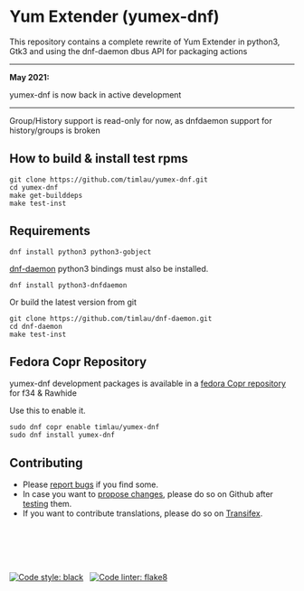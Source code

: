 # Yum Extender (yumex-dnf)

This repository contains a complete rewrite of Yum Extender in python3, Gtk3 and using the dnf-daemon dbus API for
packaging actions

---
**May 2021:**

yumex-dnf is now back in active development

---


Group/History support is read-only for now, as dnfdaemon support for history/groups is broken 


## How to build & install test rpms
```
git clone https://github.com/timlau/yumex-dnf.git
cd yumex-dnf
make get-builddeps
make test-inst
```

## Requirements

```
dnf install python3 python3-gobject 
```

[dnf-daemon](https://github.com/timlau/dnf-daemon) python3 bindings must also be installed.

```
dnf install python3-dnfdaemon
```

Or build the latest version from git

```
git clone https://github.com/timlau/dnf-daemon.git
cd dnf-daemon
make test-inst
```


## Fedora Copr Repository
yumex-dnf development packages is available in a [fedora Copr repository](https://copr.fedoraproject.org/coprs/timlau/yumex-dnf/) for  f34 & Rawhide


Use this to enable it.
```
sudo dnf copr enable timlau/yumex-dnf
sudo dnf install yumex-dnf
```

## Contributing
* Please [report bugs](https://github.com/timlau/yumex-dnf/issues) if you find some. 
* In case you want to [propose changes](https://github.com/timlau/yumex-dnf/pulls), please do so on Github after [testing](https://github.com/timlau/yumex-dnf/wiki/Testing-yumex-for-developing) them. 
* If you want to contribute translations, please do so on [Transifex](https://www.transifex.com/timlau/yumex/).

<br/>
<br/>
<br/>
<br/>

[![Code style: black](https://img.shields.io/badge/code%20style-black-000000.svg?style=for-the-badge&logo=appveyor)](https://github.com/psf/black) &nbsp;
 [![Code linter: flake8](https://img.shields.io/badge/linter-flake8-blue.svg?style=for-the-badge&logo=appveyor
)](https://github.com/PyCQA/flake8)

